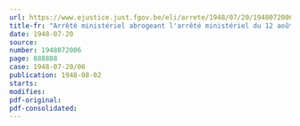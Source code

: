 ```yaml
---
url: https://www.ejustice.just.fgov.be/eli/arrete/1948/07/20/1948072006/justel
title-fr: "Arrêté ministériel abrogeant l'arrêté ministériel du 12 août 1946, fixant, pour les exercices 1945 et 1946, la contribution provisionnelle, à verser au Conseil professionnel de l'industrie pharmaceutique, en liquidation"
date: 1948-07-20
source:
number: 1948072006
page: 888888
case: 1948-07-20/06
publication: 1948-08-02
starts:
modifies:
pdf-original:
pdf-consolidated:
---
```


